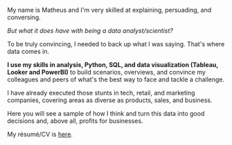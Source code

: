 My name is Matheus and I'm very skilled at explaining, persuading, and conversing. 

*But what it does have with being a data analyst/scientist?*

To be truly convincing, I needed to back up what I was saying. 
That's where data comes in.

**I use my skills in analysis, Python, SQL, and data visualization (Tableau, Looker and PowerBI)** to build scenarios, overviews, and convince my colleagues and peers of what's the best way to face and tackle a challenge.

I have already executed those stunts in tech, retail, and marketing companies, covering areas as diverse as products, sales, and business.

Here you will see a sample of how I think and turn this data into good decisions and, above all, profits for businesses.

My résumé/CV is [here](https://drive.google.com/file/d/1lp8SsQ9ehq1g3_il_fOJ0zafpF7cQBTx/view?usp=sharing). 
